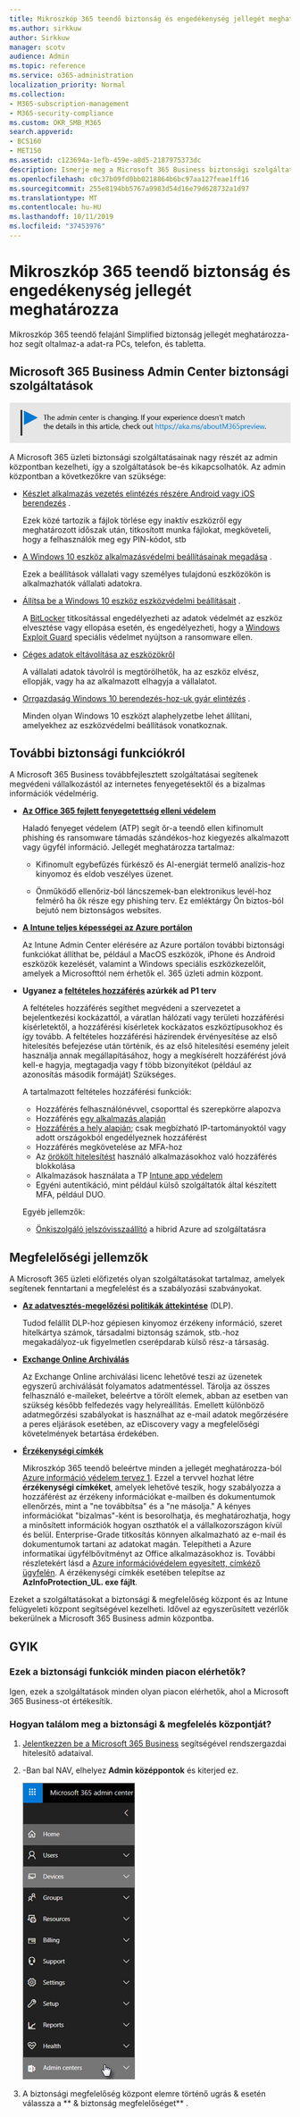 ```yaml
---
title: Mikroszkóp 365 teendő biztonság és engedékenység jellegét meghatározza
ms.author: sirkkuw
author: Sirkkuw
manager: scotv
audience: Admin
ms.topic: reference
ms.service: o365-administration
localization_priority: Normal
ms.collection:
- M365-subscription-management
- M365-security-compliance
ms.custom: OKR_SMB_M365
search.appverid:
- BCS160
- MET150
ms.assetid: c123694a-1efb-459e-a8d5-2187975373dc
description: Ismerje meg a Microsoft 365 Business biztonsági szolgáltatásait.
ms.openlocfilehash: c0c37b09fd0bb0218864b6bc97aa127feae1ff16
ms.sourcegitcommit: 255e8194bb5767a9983d54d16e79d628732a1d97
ms.translationtype: MT
ms.contentlocale: hu-HU
ms.lasthandoff: 10/11/2019
ms.locfileid: "37453976"
---
```

# <a name="microsoft-365-business-security-and-compliance-features"></a>Mikroszkóp 365 teendő biztonság és engedékenység jellegét meghatározza

Mikroszkóp 365 teendő felajánl Simplified biztonság jellegét meghatározza-hoz segít oltalmaz-a adat-ra PCs, telefon, és tabletta.
    
## <a name="microsoft-365-business-admin-center-security-features"></a>Microsoft 365 Business Admin Center biztonsági szolgáltatások

[![Label, hogy tudd, az admin központ változik, és találsz további részleteket a aka.ms/aboutM365preview.](media/m365admincenterchanging.png)](https://docs.microsoft.com/office365/admin/microsoft-365-admin-center-preview)

A Microsoft 365 üzleti biztonsági szolgáltatásainak nagy részét az admin központban kezelheti, így a szolgáltatások be-és kikapcsolhatók. Az admin központban a következőkre van szüksége:
  
  
- [Készlet alkalmazás vezetés elintézés részére Android vagy iOS berendezés](app-protection-settings-for-android-and-ios.md) . 
    
    Ezek közé tartozik a fájlok törlése egy inaktív eszközről egy meghatározott időszak után, titkosított munka fájlokat, megköveteli, hogy a felhasználók meg egy PIN-kódot, stb
    
- [A Windows 10 eszköz alkalmazásvédelmi beállításainak megadása](protection-settings-for-windows-10-devices.md) . 
    
    Ezek a beállítások vállalati vagy személyes tulajdonú eszközökön is alkalmazhatók vállalati adatokra.
    
- [Állítsa be a Windows 10 eszköz eszközvédelmi beállításait](protection-settings-for-windows-10-pcs.md) . 
    
    A [BitLocker](https://go.microsoft.com/fwlink/p/?linkid=871405) titkosítással engedélyezheti az adatok védelmét az eszköz elvesztése vagy ellopása esetén, és engedélyezheti, hogy a [Windows Exploit Guard](https://go.microsoft.com/fwlink/p/?linkid=871404) speciális védelmet nyújtson a ransomware ellen. 
    
- [Céges adatok eltávolítása az eszközökről](remove-company-data.md)
    
    A vállalati adatok távolról is megtörölhetők, ha az eszköz elvész, ellopják, vagy ha az alkalmazott elhagyja a vállalatot.
    
- [Orrgazdaság Windows 10 berendezés-hoz-uk gyár elintézés](reset-devices-to-factory-settings.md) . 
    
    Minden olyan Windows 10 eszközt alaphelyzetbe lehet állítani, amelyekhez az eszközvédelmi beállítások vonatkoznak.
    
## <a name="additional-security-features"></a>További biztonsági funkciókról 

A Microsoft 365 Business továbbfejlesztett szolgáltatásai segítenek megvédeni vállalkozástól az internetes fenyegetésektől és a bizalmas információk védelmérig.
  
- **[Az Office 365 fejlett fenyegetettség elleni védelem](https://support.office.com/article/e100fe7c-f2a1-4b7d-9e08-622330b83653)**
    
    Haladó fenyeget védelem (ATP) segít őr-a teendő ellen kifinomult phishing és ransomware támadás szándékos-hoz kiegyezés alkalmazott vagy ügyfél információ. Jellegét meghatározza tartalmaz:
    
  - Kifinomult egybefűzés fürkésző és AI-energiát termelő analízis-hoz kinyomoz és eldob veszélyes üzenet.
    
  - Önműködő ellenőriz-ból láncszemek-ban elektronikus levél-hoz felmérő ha ők része egy phishing terv. Ez emléktárgy Ön biztos-ból bejutó nem biztonságos websites.

- **[A Intune teljes képességei az Azure portálon](https://go.microsoft.com/fwlink/p/?linkid=871403)**
    
    Az Intune Admin Center elérésére az Azure portálon további biztonsági funkciókat állíthat be, például a MacOS eszközök, iPhone és Android eszközök kezelését, valamint a Windows speciális eszközkezelőit, amelyek a Microsofttól nem érhetők el. 365 üzleti admin központ.
- **Ugyanez a [feltételes hozzáférés](https://docs.microsoft.com/en-us/azure/active-directory/conditional-access/overview) azúrkék ad P1 terv**

    A feltételes hozzáférés segíthet megvédeni a szervezetet a bejelentkezési kockázattól, a váratlan hálózati vagy területi hozzáférési kísérletektől, a hozzáférési kísérletek kockázatos eszköztípusokhoz és így tovább. A feltételes hozzáférési házirendek érvényesítése az első hitelesítés befejezése után történik, és az első hitelesítési esemény jeleit használja annak megállapításához, hogy a megkísérelt hozzáférést jóvá kell-e hagyja, megtagadja vagy f több bizonyítékot (például az azonosítás második formáját) Szükséges.

    A tartalmazott feltételes hozzáférési funkciók:

    - Hozzáférés felhasználónévvel, csoporttal és szerepkörre alapozva
    - Hozzáférés [egy alkalmazás alapján](https://docs.microsoft.com/azure/active-directory/conditional-access/app-based-conditional-access) 
    - [Hozzáférés a hely alapján](https://docs.microsoft.com/azure/active-directory/authentication/howto-registration-mfa-sspr-combined#conditional-access-policies-for-combined-registration);  csak megbízható IP-tartományoktól vagy adott országokból engedélyeznek hozzáférést 
    - Hozzáférés megkövetelése az MFA-hoz
    - Az [örökölt hitelesítést](https://docs.microsoft.com/azure/active-directory/conditional-access/block-legacy-authentication) használó alkalmazásokhoz való hozzáférés blokkolása
    - Alkalmazások használata a TP [Intune app védelem](https://docs.microsoft.com/azure/active-directory/conditional-access/app-protection-based-conditional-access)
    - Egyéni autentikáció, mint például külső szolgáltatók által készített MFA, például DUO.
   
    Egyéb jellemzők:
    - [Önkiszolgáló jelszóvisszaállító](https://docs.microsoft.com/azure/active-directory/authentication/concept-sspr-customization) a hibrid Azure ad szolgáltatásra
    
## <a name="compliance-features"></a>Megfelelőségi jellemzők

A Microsoft 365 üzleti előfizetés olyan szolgáltatásokat tartalmaz, amelyek segítenek fenntartani a megfelelést és a szabályozási szabványokat.

- **[Az adatvesztés-megelőzési politikák áttekintése](https://support.office.com/article/1966b2a7-d1e2-4d92-ab61-42efbb137f5e)** (DLP). 
    
    Tudod felállít DLP-hoz gépiesen kinyomoz érzékeny információ, szeret hitelkártya számok, társadalmi biztonság számok, stb.-hoz megakadályoz-uk figyelmetlen cserépdarab külső rész-a társaság.
    
- **[Exchange Online Archiválás](https://products.office.com/exchange/microsoft-exchange-online-archiving-email)**
    
    Az Exchange Online archiválási licenc lehetővé teszi az üzenetek egyszerű archiválását folyamatos adatmentéssel. Tárolja az összes felhasználó e-maileket, beleértve a törölt elemek, abban az esetben van szükség később felfedezés vagy helyreállítás. Emellett különböző adatmegőrzési szabályokat is használhat az e-mail adatok megőrzésére a peres eljárások esetében, az eDiscovery vagy a megfelelőségi követelmények betartása érdekében.
    
- **[Érzékenységi címkék](https://docs.microsoft.com/microsoft-365/compliance/sensitivity-labels)**

   Mikroszkóp 365 teendő beleértve minden a jellegét meghatározza-ból [Azure információ védelem tervez 1](https://go.microsoft.com/fwlink/p/?linkid=871407). Ezzel a tervvel hozhat létre **érzékenységi címkéket**, amelyek lehetővé teszik, hogy szabályozza a hozzáférést az érzékeny információkat e-mailben és dokumentumok ellenőrzés, mint a "ne továbbítsa" és a "ne másolja." A kényes információkat "bizalmas"-ként is besorolhatja, és meghatározhatja, hogy a minősített információk hogyan oszthatók el a vállalkozországon kívül és belül. Enterprise-Grade titkosítás könnyen alkalmazható az e-mail és dokumentumok tartani az adatokat magán. Telepítheti a Azure informatikai ügyfélbővítményt az Office alkalmazásokhoz is. További részletekért lásd a [Azure információvédelem egyesített, címkéző ügyfelén](https://docs.microsoft.com/azure/information-protection/rms-client/unifiedlabelingclient-version-release-history). A érzékenységi címkék esetében telepítse az **AzInfoProtection_UL. exe fájlt**.

Ezeket a szolgáltatásokat a biztonsági &amp; megfelelőség központ és az Intune felügyeleti központ segítségével kezelheti. Idővel az egyszerűsített vezérlők bekerülnek a Microsoft 365 Business admin központba.
  
    
## <a name="faq"></a>GYIK

 ### <a name="are-these-security-features-available-in-all-markets"></a>Ezek a biztonsági funkciók minden piacon elérhetők?
  
Igen, ezek a szolgáltatások minden olyan piacon elérhetők, ahol a Microsoft 365 Business-ot értékesítik.
  
### <a name="how-do-i-find-the-security-amp-compliance-center"></a>Hogyan találom meg a biztonsági &amp; megfelelés központját?
  
1. [Jelentkezzen be a Microsoft 365 Business](https://portal.microsoft.com/) segítségével rendszergazdai hitelesítő adataival. 
    
2. -Ban bal NAV, elhelyez **Admin középpontok** és kiterjed ez. 
    
    ![-Ban bal NAV-ban Mikroszkóp 365 admin központ, választ admin középpontok.](media/fa4484f8-c637-45fd-a7bd-bdb3abfd6c03.png)
  
3. A biztonsági megfelelőség központ elemre történő ugrás &amp; esetén válassza a ** &amp; biztonság megfelelőséget** .
